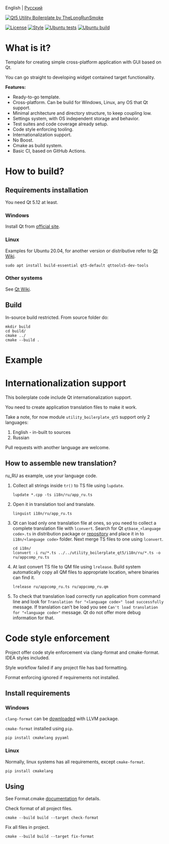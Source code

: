 English | [Русский](README.ru.MD)

[![Qt5 Utility Boilerplate by TheLongRunSmoke]()](#)

[![License](https://img.shields.io/badge/License-Apache%202.0-blue.svg)](https://opensource.org/licenses/Apache-2.0)
[![Style](https://github.com/TheLongRunSmoke/utility-boilerplate-qt/actions/workflows/style.yml/badge.svg?branch=main)](https://github.com/TheLongRunSmoke/utility-boilerplate-qt/actions/workflows/style.yml)
[![Ubuntu tests](https://github.com/TheLongRunSmoke/utility-boilerplate-qt/actions/workflows/ubuntu-tests.yml/badge.svg?branch=main)](https://github.com/TheLongRunSmoke/utility-boilerplate-qt/actions/workflows/ubuntu-tests.yml)
[![Ubuntu build](https://github.com/TheLongRunSmoke/utility-boilerplate-qt/actions/workflows/ubuntu-build.yml/badge.svg?branch=main)](https://github.com/TheLongRunSmoke/utility-boilerplate-qt/actions/workflows/ubuntu-build.yml)


# What is it?

Template for creating simple cross-platform application with GUI based on Qt.

You can go straight to developing widget contained target functionality.

**Features:**

* Ready-to-go template.
* Cross-platform. Can be build for Windows, Linux, any OS that Qt support.
* Minimal architecture and directory structure, to keep coupling low.
* Settings system, with OS independent storage and behavior.
* Test suites and code coverage already setup.
* Code style enforcing tooling.
* Internationalization support.
* No Boost.
* Cmake as build system.
* Basic CI, based on GitHub Actions.

# How to build?

## Requirements installation

You need Qt 5.12 at least.

### Windows

Install Qt from [official site](https://www.qt.io/download).

### Linux

Examples for Ubuntu 20.04, for another version or distributive refer to [Qt Wiki](https://wiki.qt.io/Main).

```shell
sudo apt install build-essential qt5-default qttools5-dev-tools
```

### Other systems

See [Qt Wiki](https://wiki.qt.io/Main).

## Build

In-source build restricted. From source folder do:

```shell
mkdir build
cd build/
cmake ../
cmake --build .
```

# Example



# Internationalization support

This boilerplate code include Qt internationalization support.

You need to create application translation files to make it work.

Take a note, for now module `utility_boilerplate_qt5` support only 2 languages:

1. English - in-built to sources
2. Russian

Pull requests with another language are welcome.

## How to assemble new translation?

ru_RU as example, use your language code.

1. Collect all strings inside `tr()` to TS file using `lupdate`.

   ```shell
   lupdate *.cpp -ts i18n/ru/app_ru.ts
   ```

2. Open it in translation tool and translate.

   ```shell
   linguist i18n/ru/app_ru.ts
   ```

3. Qt can load only one translation file at ones, so you need to collect a complete translation file with `lconvert`.
   Search for Qt `qtbase_<language code>.ts` in distribution package
   or [repository](https://github.com/qt/qttranslations/tree/dev/translations) and place it in to `i18n/<language code>`
   folder. Next merge TS files to one using `lconvert`.
   ```shell
   cd i18n/
   lconvert -i ru/*.ts ../../utility_boilerplate_qt5/i18n/ru/*.ts -o ru/appcomp_ru.ts
   ```

4. At last convert TS file to QM file using `lrelease`. Build system automatically copy all QM files to appropriate
   location, where binaries can find it.

   ```shell
   lrelease ru/appcomp_ru.ts ru/appcomp_ru.qm
   ```

5. To check that translation load correctly run application from command line and look
   for `Translation for "<language code>" load successfully` message. If translation can't be load you
   see `Can't load translation for "<language code>"` message. Qt do not offer more debug information for that.

# Code style enforcement

Project offer code style enforcement via clang-format and cmake-format. IDEA styles included.

Style workflow failed if any project file has bad formatting.

Format enforcing ignored if requirements not installed.

## Install requirements

### Windows

`clang-format` can be [downloaded](https://llvm.org/builds/) with LLVM package.

`cmake-format` installed using `pip`.

```shell
pip install cmakelang pyyaml
```

### Linux

Normally, linux systems has all requirements, except `cmake-format`.

```shell
pip install cmakelang
```

## Using

See Format.cmake [documentation](https://github.com/TheLartians/Format.cmake) for details.

Check format of all project files.

```shell
cmake --build build --target check-format
```

Fix all files in project.

```shell
cmake --build build --target fix-format
```

